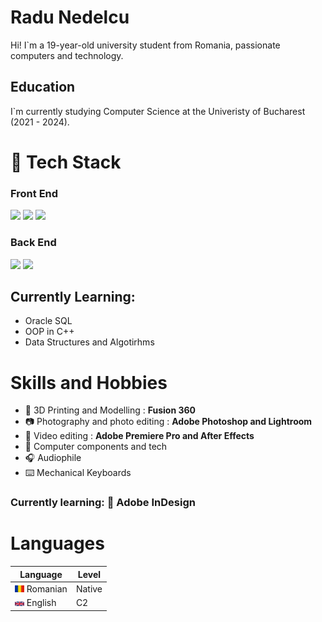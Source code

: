# Radu Nedelcu

<p>Hi! I`m a 19-year-old university student from Romania, passionate computers and technology.</p>

## Education

I`m currently studying Computer Science at the Univeristy of Bucharest (2021 - 2024). 


# :open_file_folder: Tech Stack

### Front End

<img src="https://img.shields.io/badge/HTML5-E34F26?style=for-the-badge&logo=html5&logoColor=white"> <img  src="https://img.shields.io/badge/CSS3-1572B6?style=for-the-badge&logo=css3&logoColor=white"> <img  src="https://img.shields.io/badge/JavaScript-F7DF1E?style=for-the-badge&logo=javascript&logoColor=black">

### Back End
 <img src="https://img.shields.io/badge/Python-ffd340?style=for-the-badge&logo=python&logoColor=blue"> <img src="https://img.shields.io/badge/C++-ffffff?style=for-the-badge&logo=c%2B%2B&logoColor=blue"> 

 ## Currently Learning: 
 - Oracle SQL
 - OOP in C++
 - Data Structures and Algotirhms






# Skills and Hobbies

- :triangular_ruler: 3D Printing and Modelling : <b> Fusion 360 </b>
- :camera: Photography and photo editing : <b>Adobe Photoshop and Lightroom</b>
- :movie_camera: Video editing : <b>Adobe Premiere Pro and After Effects</b>
- :battery: Computer components and tech
- :headphones: Audiophile 
- :keyboard: Mechanical Keyboards 

### Currently learning: :green_book: Adobe InDesign

# Languages

| Language  | Level |
| --- | --- |
| <img src="./img/ro.svg" width="15" > Romanian | Native |
| <img src="./img/gb.svg" width="15" > English | C2 |

